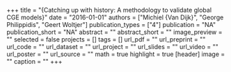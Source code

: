 +++
title = "{Catching up with history: A methodology to validate global CGE models}"
date = "2016-01-01"
authors = ["Michiel {Van Dijk}", "George Philippidis", "Geert Woltjer"]
publication_types = ["4"]
publication = "NA"
publication_short = "NA"
abstract = ""
abstract_short = ""
image_preview = ""
selected = false
projects = []
tags = []
url_pdf = ""
url_preprint = ""
url_code = ""
url_dataset = ""
url_project = ""
url_slides = ""
url_video = ""
url_poster = ""
url_source = ""
math = true
highlight = true
[header]
image = ""
caption = ""
+++

